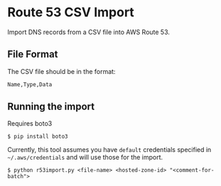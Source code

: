 # Route 53 CSV Import

Import DNS records from a CSV file into AWS Route 53.

## File Format

The CSV file should be in the format:

```txt
Name,Type,Data
```

## Running the import

Requires boto3

```
$ pip install boto3
```

Currently, this tool assumes you have `default` credentials specified in `~/.aws/credentials` and will use those for the import.

```
$ python r53import.py <file-name> <hosted-zone-id> "<comment-for-batch">
```